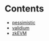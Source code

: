 

# Contents
- [pessimistic](/contracts/v2/consensus/pessimistic)
- [validium](/contracts/v2/consensus/validium)
- [zkEVM](/contracts/v2/consensus/zkEVM)
